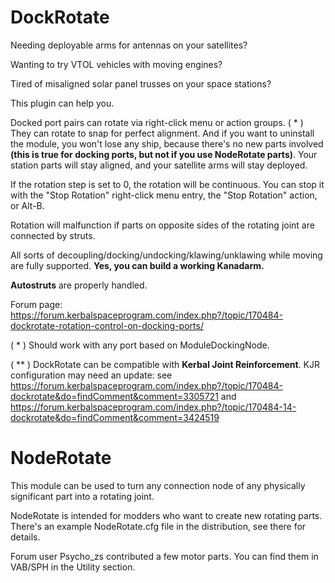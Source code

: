 # DockRotate

Needing deployable arms for antennas on your satellites?

Wanting to try VTOL vehicles with moving engines?

Tired of misaligned solar panel trusses on your space stations?

This plugin can help you.

Docked port pairs can rotate via right-click menu or action groups. ( * )
They can rotate to snap for perfect alignment.
And if you want to uninstall the module, you won't lose any ship, because there's no new parts involved **(this is true for docking ports, but not if you use NodeRotate parts)**. Your station parts will stay aligned, and your satellite arms will stay deployed.

If the rotation step is set to 0, the rotation will be continuous. You can stop it with the "Stop Rotation" right-click menu entry, the "Stop Rotation" action, or Alt-B.

Rotation will malfunction if parts on opposite sides of the rotating joint are connected by struts.

All sorts of decoupling/docking/undocking/klawing/unklawing while moving are fully supported. **Yes, you can build a working Kanadarm.**

**Autostruts** are properly handled.

Forum page: https://forum.kerbalspaceprogram.com/index.php?/topic/170484-dockrotate-rotation-control-on-docking-ports/

( * ) Should work with any port based on ModuleDockingNode.

( ** ) DockRotate can be compatible with **Kerbal Joint Reinforcement**. KJR configuration may need an update: see https://forum.kerbalspaceprogram.com/index.php?/topic/170484-dockrotate&do=findComment&comment=3305721 and https://forum.kerbalspaceprogram.com/index.php?/topic/170484-14-dockrotate&do=findComment&comment=3424519

# NodeRotate

This module can be used to turn any connection node of any physically significant part into a rotating joint.

NodeRotate is intended for modders who want to create new rotating parts. There's an example NodeRotate.cfg file in the distribution, see there for details.

Forum user Psycho\_zs contributed a few motor parts. You can find them in VAB/SPH in the Utility section.

